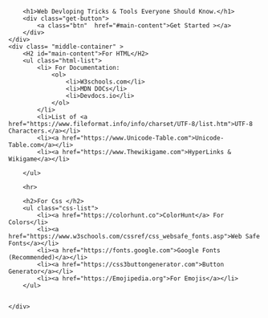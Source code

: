 <!DOCTYPE html>
<html lang="en">
<head>
    <meta charset="UTF-8">
    <meta name="viewport" content="width=device-width, initial-scale=1.0">
    <title>Web Dev Helper</title>
    <link rel="stylesheet" href="/styles.css">
    <link href="https://fonts.googleapis.com/css2?family=Kite+One&family=Nova+Square&family=Rum+Raisin&display=swap" rel="stylesheet">
</head>
<body>
    <div class="help-box">
        
        <h1>Web Devloping Tricks & Tools Everyone Should Know.</h1>
        <div class="get-button">
            <a class="btn"  href="#main-content">Get Started ></a>
        </div>
    </div>
    <div class= "middle-container" >
        <H2 id="main-content">For HTML</H2>
        <ul class="html-list">
            <li> For Documentation:
                <ol>
                    <li>W3schools.com</li>
                    <li>MDN DOCs</li>
                    <li>Devdocs.io</li>
                </ol>
            </li>
            <li>List of <a  href="https://www.fileformat.info/info/charset/UTF-8/list.htm">UTF-8 Characters.</a></li>
            <li><a href="https://www.Unicode-Table.com">Unicode-Table.com</a></li>
            <li><a href="https://www.Thewikigame.com">HyperLinks & Wikigame</a></li>

        </ul>

        <hr>

        <h2>For Css </h2>
        <ul class="css-list">
            <li><a href="https://colorhunt.co">ColorHunt</a> For Colors</li>
            <li><a href="https://www.w3schools.com/cssref/css_websafe_fonts.asp">Web Safe Fonts</a></li>
            <li><a href="https://fonts.google.com">Google Fonts (Recommended)</a></li>
            <li><a href="https://css3buttongenerator.com">Button Generator</a></li>
            <li><a href="https://Emojipedia.org">For Emojis</a></li>
        </ul>


    </div>
</body>
</html>
